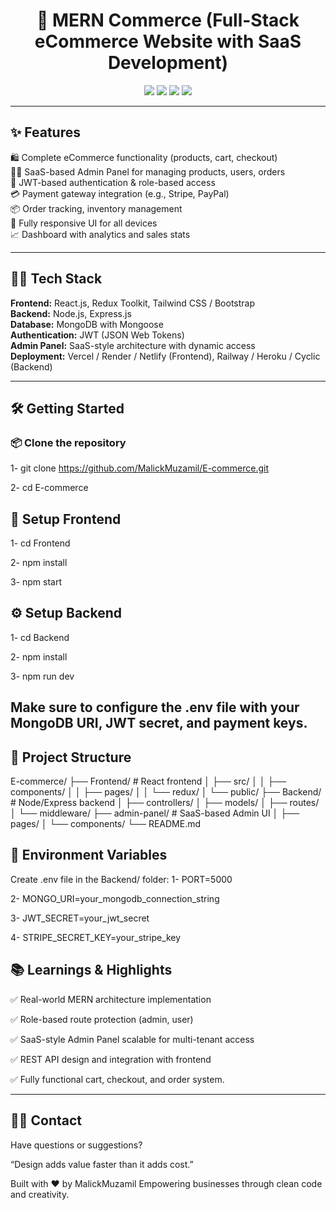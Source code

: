 <h1 align="center">🛒 MERN Commerce (Full-Stack eCommerce Website with SaaS Development)</h1>

<p align="center">
  <img src="https://img.shields.io/badge/Stack-MERN-blue?style=for-the-badge" />
  <img src="https://img.shields.io/badge/Type-eCommerce-green?style=for-the-badge" />
  <img src="https://img.shields.io/badge/Admin%20Panel-SaaS%20Based-purple?style=for-the-badge" />
  <img src="https://img.shields.io/badge/Responsive-Yes-brightgreen?style=for-the-badge" />
</p>

---

## ✨ Features

🛍️ Complete eCommerce functionality (products, cart, checkout)  
👨‍💼 SaaS-based Admin Panel for managing products, users, orders  
🧾 JWT-based authentication & role-based access  
💳 Payment gateway integration (e.g., Stripe, PayPal)  
📦 Order tracking, inventory management  
📱 Fully responsive UI for all devices  
📈 Dashboard with analytics and sales stats  

---

## 🧑‍💻 Tech Stack

**Frontend:** React.js, Redux Toolkit, Tailwind CSS / Bootstrap  
**Backend:** Node.js, Express.js  
**Database:** MongoDB with Mongoose  
**Authentication:** JWT (JSON Web Tokens)  
**Admin Panel:** SaaS-style architecture with dynamic access  
**Deployment:** Vercel / Render / Netlify (Frontend), Railway / Heroku / Cyclic (Backend)

---

## 🛠️ Getting Started

### 📦 Clone the repository

1- git clone https://github.com/MalickMuzamil/E-commerce.git

2- cd E-commerce

## 🔧 Setup Frontend
1- cd Frontend

2- npm install

3- npm start

## ⚙️ Setup Backend
1- cd Backend

2- npm install

3- npm run dev


## Make sure to configure the .env file with your MongoDB URI, JWT secret, and payment keys.

## 📁 Project Structure
E-commerce/
├── Frontend/                  # React frontend
│   ├── src/
│   │   ├── components/
│   │   ├── pages/
│   │   └── redux/
│   └── public/
├── Backend/                  # Node/Express backend
│   ├── controllers/
│   ├── models/
│   ├── routes/
│   └── middleware/
├── admin-panel/             # SaaS-based Admin UI
│   ├── pages/
│   └── components/
└── README.md


## 🔐 Environment Variables
Create .env file in the Backend/ folder:
1- PORT=5000

2- MONGO_URI=your_mongodb_connection_string

3- JWT_SECRET=your_jwt_secret

4- STRIPE_SECRET_KEY=your_stripe_key

## 📚 Learnings & Highlights
✅ Real-world MERN architecture implementation

✅ Role-based route protection (admin, user)

✅ SaaS-style Admin Panel scalable for multi-tenant access

✅ REST API design and integration with frontend

✅ Fully functional cart, checkout, and order system.

---

## 🧑‍💻 Contact

Have questions or suggestions? 

<!-- 📧 Email: malikmuzamil92110@example.com | 💼 LinkedIn: linkedin.com/in/malik-muzamil -->


“Design adds value faster than it adds cost.”

Built with ❤️ by MalickMuzamil Empowering businesses through clean code and creativity.
